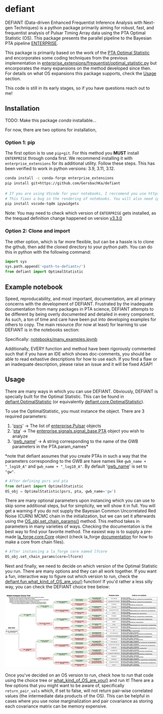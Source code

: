 # defiant 

DEFIANT (Data-driven Enhanced Frequentist Inference Analysis with Next-gen Techniques) is a python package primarily aiming for robust, fast, and frequentist analysis of Pulsar Timing Array data using the PTA Optimal Statistic (OS). This package presents the parallel pipeline to the Bayesian PTA pipeline [ENTERPRISE](https://github.com/nanograv/enterprise). 

This package is primarily based on the work of the [PTA Optimal Statistic](https://arxiv.org/abs/0809.0701) and encorporates some coding techniques from the previous implementation in [enterprise_extensions/frequentist/optimal_statistic.py](https://github.com/nanograv/enterprise_extensions/blob/master/enterprise_extensions/frequentist/optimal_statistic.py) but encorporates the many expansions on the method developed since then. For details on what OS expansions this package supports, check the [Usage](#usage) section.

This code is still in its early stages, so if you have questions reach out to me!

## Installation

TODO: Make this package *conda* installable...

For now, there are two options for installation,

### Option 1: pip
The first option is to use ``pip+git``. For this method you **MUST** install ``ENTERPRISE`` through conda first. We recommend installing it with ``enterprise_extensions`` for its additional utility. Follow these steps. This has been verified to work in python versions: 3.9, 3.11, 3.12. 

```bash
conda install -c conda-forge enterprise_extensions
pip install git+https://github.com/GersbachKa/defiant

# If you are using VScode for your notebooks, I reccomend you use https://pypi.org/project/vscode-tqdm/ 
# This fixes a bug in the rendering of notebooks. You will also need ipywidgets
pip install vscode-tqdm ipywidgets
```

Note: You may need to check which version of ``ENTERPRISE`` gets installed, as the tnequad definition change happened on version [v3.3.0](https://github.com/nanograv/enterprise/releases?page=1)

### Option 2: Clone and import

The other option, which is far more flexible, but can be a hassle is to clone the github, then add the cloned directory to your python path. You can do this in python with the following command:

```python
import sys
sys.path.append('<path-to-defiant>/')
from defiant import OptimalStatistic
```

## Example notebook

Speed, reproducability, and most important, documentation, are all primary concerns with the development of DEFIANT. Frustrated by the inadequate documentation from many packages in PTA science, DEFIANT attempts to be different by being overly documented and detailed in every component. As such, a ton of time and care have been put into developing examples for others to copy. The main resource (for now at least) for learning to use DEFIANT is in the notebooks section:

Specifically: [notebooks/many_examples.ipynb](https://github.com/GersbachKa/defiant/blob/main/notebooks/many_examples.ipynb)

Additionally, EVERY function and method have been rigorously commented such that if you have an IDE which shows doc-comments, you should be able to read exhastive descriptions for how to use each. If you find a flaw or an inadequate description, please raise an issue and it will be fixed ASAP!


## Usage

There are many ways in which you can use DEFIANT. Obviously, DEFIANT is specially built for the Optimal Statistic. This can be found in [defiant.OptimalStatistic](https://github.com/GersbachKa/defiant/blob/main/defiant/core.py) (or equivalently [defiant.core.OptimalStatistic](https://github.com/GersbachKa/defiant/blob/main/defiant/core.py)).

To use the OptimalStatistic, you must instance the object. There are 3 required parameters: 
1. '[psrs](https://github.com/GersbachKa/defiant/blob/main/defiant/core.py#L45)' -> The list of [enterprise.Pulsar]() objects
2. '[pta](https://github.com/GersbachKa/defiant/blob/main/defiant/core.py#L45)' -> The [enterprise.signals.signal_base.PTA]() object you wish to analyze 
3. '[gwb_name](https://github.com/GersbachKa/defiant/blob/main/defiant/core.py#L45)' -> A string corresponding to the name of the GWB parameters in the PTA.param_names*

*note that defiant assumes that you create PTAs in such a way that the parameters corresponding to the GWB are have names like `gwb_name + "_log10_A"` and `gwb_name + "_log10_A"`. By default '[gwb_name](https://github.com/GersbachKa/defiant/blob/main/defiant/core.py#L45)' is set to `"gw"`.

```python
# After defining psrs and pta
from defiant import OptimalStatistic
OS_obj = OptimalStatistic(psrs, pta, gwb_name='gw')
```

There are many optional parameters upon instancing which you can use to skip some additional steps, but for simplicity, we will show it in full. You will get a warning if you do not supply the Bayesian Common Uncorrelated Red Noise (CURN) MCMC chain in the initialization, but we can set it afterwards using the [OS_obj.set_chain_params()]() method. This method takes in parameters in many varieties of ways. Checking the documentation is the best way to find your favorite method. The easiest way is to supply a pre-made [la_forge.core.Core](https://github.com/nanograv/la_forge) object (check la_forge [documentation](https://la-forge.readthedocs.io/en/latest/tutorial1.html) for how to make a core from chain files). 

```python
# After instancing a la_forge core named lfcore
OS_obj.set_chain_params(core=lfcore)
```

Next and finally, we need to decide on which version of the Optimal Statistic you run. There are many options and they can all work together. If you want a fun, interactive way to figure out which version to run, check the [defiant.fun.what_kind_of_OS_are_you()](https://github.com/GersbachKa/defiant/blob/main/defiant/extra/fun.py) function! If you'd rather a less silly way, you can check the DEFIANT choice tree below:

![image](defiant_OS_choice_tree.png)

Once you've decided on an OS version to run, check how to run that code using the choice tree or [what_kind_of_OS_are_you()](https://github.com/GersbachKa/defiant/blob/main/defiant/extra/fun.py) and run it! There are a few options that you might want to be aware of, specifically `return_pair_vals` which, if set to false, will not return pair-wise correlated values (the intermediate data products of the OS). This can be helpful in cases where you use noise marginalization and pair covariance as storing each covariance matrix can be memory expensive.
